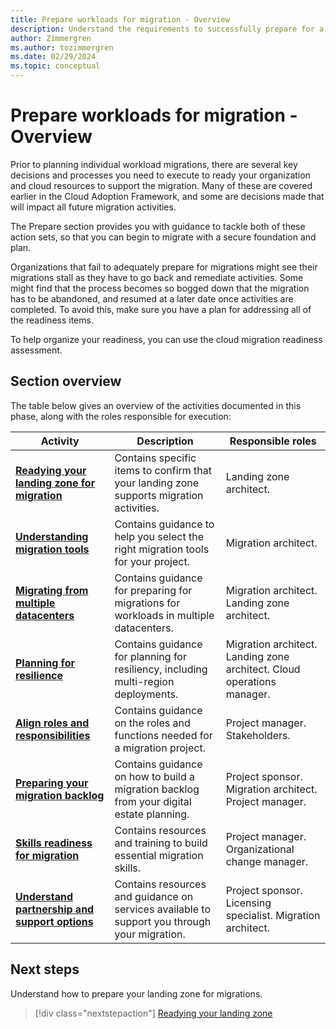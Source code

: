 ```yaml
---
title: Prepare workloads for migration - Overview
description: Understand the requirements to successfully prepare for a cloud migration.
author: Zimmergren
ms.author: tozimmergren
ms.date: 02/29/2024
ms.topic: conceptual
---
```


# Prepare workloads for migration - Overview

Prior to planning individual workload migrations, there are several key decisions and processes you need to execute to ready your organization and cloud resources to support the migration. Many of these are covered earlier in the Cloud Adoption Framework, and some are decisions made that will impact all future migration activities.

The Prepare section provides you with guidance to tackle both of these action sets, so that you can begin to migrate with a secure foundation and plan.

Organizations that fail to adequately prepare for migrations might see their migrations stall as they have to go back and remediate activities. Some might find that the process becomes so bogged down that the migration has to be abandoned, and resumed at a later date once activities are completed. To avoid this, make sure you have a plan for addressing all of the readiness items.

To help organize your readiness, you can use the cloud migration readiness assessment.

## Section overview

The table below gives an overview of the activities documented in this phase, along with the roles responsible for execution:

|Activity|Description|Responsible roles|
|---|---|---|
|**[Readying your landing zone for migration](./ready-alz.md)**|Contains specific items to confirm that your landing zone supports migration activities.|Landing zone architect.|
|**[Understanding migration tools](./migration-tools-decision-guide.md)**|Contains guidance to help you select the right migration tools for your project.|Migration architect.|
|**[Migrating from multiple datacenters](./multiple-datacenters.md)**|Contains guidance for preparing for migrations for workloads in multiple datacenters.|Migration architect. Landing zone architect.|
|**[Planning for resilience](./multiple-regions.md)**|Contains guidance for planning for resiliency, including multi-region deployments.|Migration architect. Landing zone architect. Cloud operations manager.|
|**[Align roles and responsibilities](./roles-and-responsibilities.md)**|Contains guidance on the roles and functions needed for a migration project.|Project manager. Stakeholders.|
|**[Preparing your migration backlog](./migration-backlog-review.md)**|Contains guidance on how to build a migration backlog from your digital estate planning.|Project sponsor. Migration architect. Project manager.|
|**[Skills readiness for migration](./suggested-skills.md)**|Contains resources and training to build essential migration skills.|Project manager. Organizational change manager.|
|**[Understand partnership and support options](./partnership-options.md)**|Contains resources and guidance on services available to support you through your migration.|Project sponsor. Licensing specialist. Migration architect.|

## Next steps

Understand how to prepare your landing zone for migrations.

> [!div class="nextstepaction"]
> [Readying your landing zone](./ready-alz.md)
